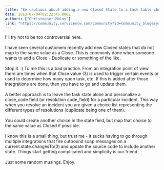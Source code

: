 ```yaml
---
title: "Be cautious about adding a new Closed State to a task table choice list"
date: 2013-07-04T02:22:45.000Z
authors: ["Christopher.Maloy"]
link: "https://community.servicenow.com/community?id=community_blog&sys_id=a17dee29dbd0dbc01dcaf3231f9619b2"
---
```

<p>I'll try not to be too controversial here.<br /><br />I have seen several customers recently add new Closed states that do not map to the same value as a Close. This is commonly done when someone wants to add a Close - Duplicate or something of the like.<br /><br />Stop it. :) To me this is a bad practice. From an integration point of view there are times when that Close value (3) is used to trigger certain events or used to determine how many open task, etc. If this is added after those integrations are done, then you have to go and update them. <br /><br />A better approach is to leave the task state alone and personalize a close_code field (or resolution code_field) for a particular incident. This way when you resolve an incident you are given a choice list representing the different types of resolutions (duplicate being one of them). <br /><br />You could create another choice in the state field, but map that choice to the same value as Closed if possible.<br /><br />I know this is a small thing, but trust me - it sucks having to go through multiple integrations that fire outbound soap messages on a current.state.changesTo(3) and update the source code to include another state. Things start getting complicated and simplicity is our friend.<br /><br />Just some random musings. Enjoy.</p>